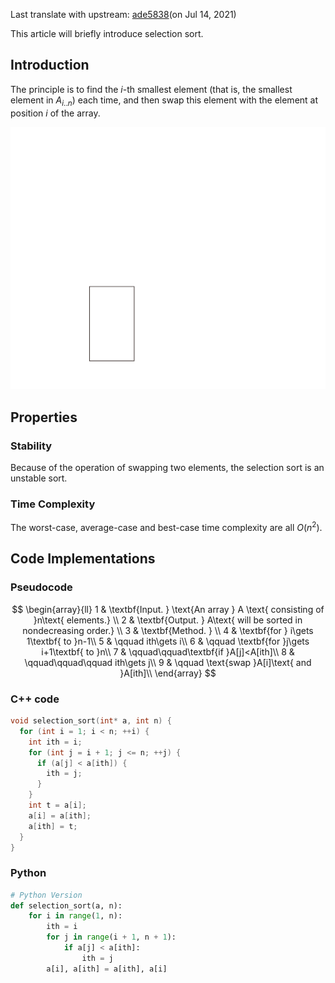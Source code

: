 Last translate with upstream: [ade5838](https://github.com/OI-wiki/OI-wiki/commit/ade5838af091655fbe3cbfc5558be6e7bb082e2a#diff-5cef89aab399b836b51be217eb9b8d96a21c51ef118a177463160ff56a74b055)(on Jul 14, 2021)

This article will briefly introduce selection sort.

## Introduction

The principle is to find the $i$-th smallest element (that is, the smallest element in $A_{i..n}$) each time, and then swap this element with the element at position $i$ of the array.

![An animated example of selection sort](images/selection-sort-1-animate-example.svg)

## Properties

### Stability

Because of the operation of swapping two elements, the selection sort is an unstable sort.

### Time Complexity

The worst-case, average-case and best-case time complexity are all $O(n^2)$.

## Code Implementations

### Pseudocode

$$
\begin{array}{ll}
1 & \textbf{Input. } \text{An array } A \text{ consisting of }n\text{ elements.} \\
2 & \textbf{Output. } A\text{ will be sorted in nondecreasing order.} \\
3 & \textbf{Method. }  \\
4 & \textbf{for } i\gets 1\textbf{ to }n-1\\
5 & \qquad ith\gets i\\
6 & \qquad \textbf{for }j\gets i+1\textbf{ to }n\\
7 & \qquad\qquad\textbf{if }A[j]<A[ith]\\
8 & \qquad\qquad\qquad ith\gets j\\
9 & \qquad \text{swap }A[i]\text{ and }A[ith]\\
\end{array}
$$

### C++ code

```cpp
void selection_sort(int* a, int n) {
  for (int i = 1; i < n; ++i) {
    int ith = i;
    for (int j = i + 1; j <= n; ++j) {
      if (a[j] < a[ith]) {
        ith = j;
      }
    }
    int t = a[i];
    a[i] = a[ith];
    a[ith] = t;
  }
}
```

### Python

```python
# Python Version
def selection_sort(a, n):
    for i in range(1, n):
        ith = i
        for j in range(i + 1, n + 1):
            if a[j] < a[ith]:
                ith = j
        a[i], a[ith] = a[ith], a[i]
```
